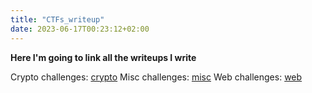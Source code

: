 ```yaml
---
title: "CTFs_writeup"
date: 2023-06-17T00:23:12+02:00
---
```



**Here I'm going to link all the writeups I write**


Crypto challenges: [crypto](crypto)
Misc challenges: [misc](misc)
Web challenges: [web](web)